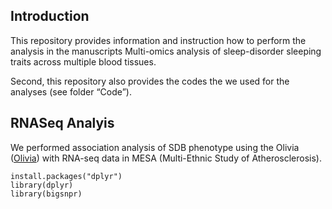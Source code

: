 ## Introduction

This repository provides information and instruction how to perform the
analysis in the manuscripts Multi-omics analysis of sleep-disorder
sleeping traits across multiple blood tissues.

Second, this repository also provides the codes the we used for the
analyses (see folder “Code”).

## RNASeq Analyis

We performed association analysis of SDB phenotype using the Olivia
([Olivia](https://github.com/nkurniansyah/Olivia "Olivia")) with RNA-seq
data in MESA (Multi-Ethnic Study of Atherosclerosis).

    install.packages("dplyr")
    library(dplyr)
    library(bigsnpr)
